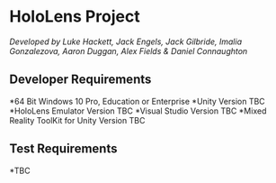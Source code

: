 # HoloLens Project
_Developed by Luke Hackett, Jack Engels, Jack Gilbride, Imalia Gonzalezova, Aaron Duggan, Alex Fields & Daniel Connaughton_
## Developer Requirements
*64 Bit Windows 10 Pro, Education or Enterprise
*Unity Version TBC
*HoloLens Emulator Version TBC
*Visual Studio Version TBC
*Mixed Reality ToolKit for Unity Version TBC

## Test Requirements
*TBC
